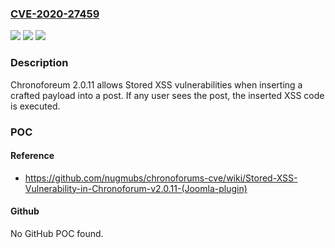 ### [CVE-2020-27459](https://cve.mitre.org/cgi-bin/cvename.cgi?name=CVE-2020-27459)
![](https://img.shields.io/static/v1?label=Product&message=n%2Fa&color=blue)
![](https://img.shields.io/static/v1?label=Version&message=n%2Fa&color=blue)
![](https://img.shields.io/static/v1?label=Vulnerability&message=n%2Fa&color=brighgreen)

### Description

Chronoforeum 2.0.11 allows Stored XSS vulnerabilities when inserting a crafted payload into a post. If any user sees the post, the inserted XSS code is executed.

### POC

#### Reference
- https://github.com/nugmubs/chronoforums-cve/wiki/Stored-XSS-Vulnerability-in-Chronoforum-v2.0.11-(Joomla-plugin)

#### Github
No GitHub POC found.

